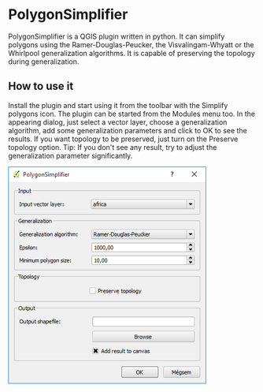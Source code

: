 # PolygonSimplifier
PolygonSimplifier is a QGIS plugin written in python. It can simplify polygons using the Ramer-Douglas-Peucker, the Visvalingam-Whyatt or the Whirlpool generalization algorithms. It is capable of preserving the topology during generalization.
## How to use it
Install the plugin and start using it from the toolbar with the Simplify polygons icon. The plugin can be started from the Modules menu too.
In the appearing dialog, just select a vector layer, choose a generalization algorithm, add some generalization parameters and click to OK to see the results. If you want topology to be preserved, just turn on the Preserve topology option.
Tip: If you don't see any result, try to adjust the generalization parameter significantly.

![screenshot](https://github.com/attilaancsin/PolygonSimplifier/blob/master/screenshot.PNG)
